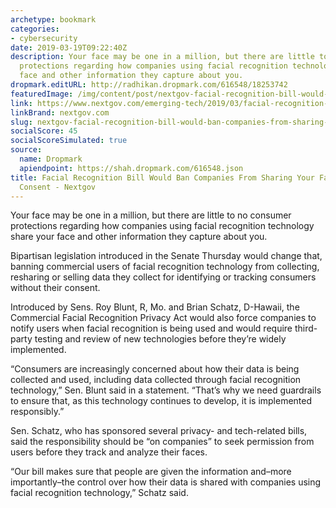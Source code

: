 ```yaml
---
archetype: bookmark
categories:
- cybersecurity
date: 2019-03-19T09:22:40Z
description: Your face may be one in a million, but there are little to no consumer
  protections regarding how companies using facial recognition technology share your
  face and other information they capture about you.
dropmark.editURL: http://radhikan.dropmark.com/616548/18253742
featuredImage: /img/content/post/nextgov-facial-recognition-bill-would-ban-companies-from-sharing-your-face-without-consent-nextgov.jpg
link: https://www.nextgov.com/emerging-tech/2019/03/facial-recognition-bill-would-ban-companies-sharing-your-face-without-consent/155590/
linkBrand: nextgov.com
slug: nextgov-facial-recognition-bill-would-ban-companies-from-sharing-your-face-without-consent-nextgov
socialScore: 45
socialScoreSimulated: true
source:
  name: Dropmark
  apiendpoint: https://shah.dropmark.com/616548.json
title: Facial Recognition Bill Would Ban Companies From Sharing Your Face Without
  Consent - Nextgov
---
```

Your face may be one in a million, but there are little to no consumer protections regarding how companies using facial recognition technology share your face and other information they capture about you.

Bipartisan legislation introduced in the Senate Thursday would change that, banning commercial users of facial recognition technology from collecting, resharing or selling data they collect for identifying or tracking consumers without their consent.

Introduced by Sens. Roy Blunt, R, Mo. and Brian Schatz, D-Hawaii, the Commercial Facial Recognition Privacy Act would also force companies to notify users when facial recognition is being used and would require third-party testing and review of new technologies before they’re widely implemented.

“Consumers are increasingly concerned about how their data is being collected and used, including data collected through facial recognition technology,” Sen. Blunt said in a statement. “That’s why we need guardrails to ensure that, as this technology continues to develop, it is implemented responsibly.”

Sen. Schatz, who has sponsored several privacy- and tech-related bills, said the responsibility should be “on companies” to seek permission from users before they track and analyze their faces.

“Our bill makes sure that people are given the information and–more importantly–the control over how their data is shared with companies using facial recognition technology,” Schatz said.

